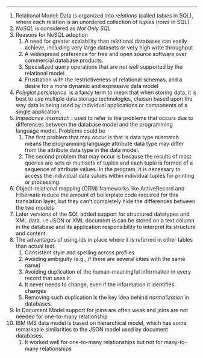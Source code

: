 ----
1. Relational Model: Data is organized into _relations_ (called _tables_ in SQL), where each relation is an unordered collection of _tuples_ (_rows_ in SQL).
2. _NoSQL_  is considered as _Not Only SQL_ 
3. Reasons for NoSQL adoption
	1. A need for greater scalability than relational databases can easily achieve, including very large datasets or very high write throughput
	2.  A widespread preference for free and open source software over commercial database products.
	3. Specialized query operations that are not well supported by the relational model
	4. Frustration with the restrictiveness of relational schemas, and a desire for a more dynamic and expressive data model
4. _Polyglot persistence_  is a fancy term to mean that when storing data, it is best to use multiple data storage technologies, chosen based upon the way data is being used by individual applications or components of a single application.
5. _Impedance mismatch_ : used to refer to the problems that occurs due to differences between the database model and the programming language model. Problems could be
	1. The first problem that may occur is that is data type mismatch means the programming language attribute data type may differ from the attribute data type in the data model.
	2. The second problem that may occur is because the results of most queries are sets or multisets of tuples and each tuple is formed of a sequence of attribute values. In the program, it is necessary to access the individual data values within individual tuples for printing or processing.
6. Object-relational mapping (ORM) frameworks like ActiveRecord and Hibernate reduce the amount of boilerplate code required for this translation layer, but they can’t completely hide the differences between the two models
7. Later versions of the SQL added support for structured datatypes and XML data. i.e JSON or XML document is can be stored on a text column in the database and its application responsibility to interpret its structure and content.
8. The advantages of using ids in place where it is referred in other tables than actual text.
	1. Consistent style and spelling across profiles
	2. Avoiding ambiguity (e.g., if there are several cities with the same name)
	3. Avoiding duplication of  the human-meaningful information in every record that uses it.
	4. It never needs to change, even if the information it identifies changes
	5. Removing such duplication is the key idea behind _normalization_ in databases.
9. In Document Model support for joins are often weak and joins are not needed for one-to-many relationship
10. IBM IMS data model is based on hierarchical model, which has some remarkable similarities to the JSON model used by document databases.
	1. It worked well for one-to-many relationships but not for many-to-many relationships